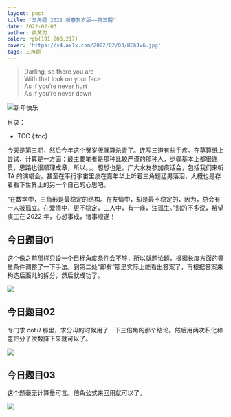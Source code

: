 ```yaml
---
layout: post
title: '三角题 2022 新春贺岁版——第三期'
date: 2022-02-03
author: 痰黄刀
color: rgb(191,208,217)
cover: 'https://s4.ax1x.com/2022/02/03/HEhJv6.jpg'
tags: 三角题
---
```


<script src="https://polyfill.io/v3/polyfill.min.js?features=es6"></script>
<script id="MathJax-script" async src="https://cdn.jsdelivr.net/npm/mathjax@3.0.1/es5/tex-mml-chtml.js"></script>

> Darling, so there you are<br/>With that look on your face<br/>As if you’re never hurt<br/>As if you’re never down

<img src="https://s4.ax1x.com/2022/02/03/HEhJv6.jpg" alt="新年快乐" border="0" />

目录：

* TOC
{:toc}

今天是第三期，然后今年这个贺岁版就算杀青了。连写三道有些手疼。在草算纸上尝试、计算是一方面；最主要笔者是那种比较严谨的那种人，步骤基本上都很连贯，思路也很顺理成章，所以。。。想想也是，广大水友参加痰话会，包括我们来听 TA 的演唱会，甚至在平行宇宙里痰在嘉年华上听着三角题猛男落泪，大概也是存着看下世界上的另一个自己的心思吧。

“在数学中，三角形是最稳定的结构。在友情中，却是最不稳定的，因为，总会有一人被孤立。在爱情中，更不稳定，三人中，有一痰，注孤生。”别的不多说，希望痰工在 2022 年，心想事成，诸事顺遂！

## 今日题目01

这个像之前那样只设一个目标角度条件会不够，所以就题论题，根据长度方面的等量条件调整了一下手法。到第二处“即有”那里实际上能看出答案了，再根据答案来构造后面儿的拆分，然后就成功了。

![](https://s4.ax1x.com/2022/02/03/HVKb6g.jpg)

## 今日题目02

专门求 $\cot\theta$ 那里，求分母的时候用了一下三倍角的那个结论。然后用两次积化和差把分子次数降下来就可以了。

![](https://s4.ax1x.com/2022/02/03/HVKqXQ.jpg)

## 今日题目03

这个题毫无计算量可言。倍角公式来回用就可以了。

![](https://s4.ax1x.com/2022/02/03/HVKH1S.jpg)


